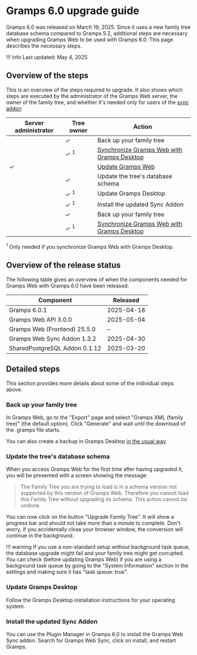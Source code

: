 # Gramps 6.0 upgrade guide

Gramps 6.0 was released on March 19, 2025. Since it uses a new family tree database schema compared to Gramps 5.2, additional steps are necessary when upgrading Gramps Web to be used with Gramps 6.0. This page describes the necessary steps.

!!! info
    Last updated: May 4, 2025


## Overview of the steps


This is an overview of the steps required to upgrade. 
It also shows which steps are executed by the administrator of the Gramps Web server, the owner of the family tree, and whether it's needed only for users of the [sync addon](../administration/sync.md)

Server administrator | Tree owner  | Action
----|----|----
&nbsp; | ✓ | Back up your family tree
&nbsp; | ✓ <sup>1</sup> |  [Synchronize Gramps Web with Gramps Desktop](../administration/sync.md)
✓ |  | [Update Gramps Web](update.md)
&nbsp; | ✓ | Update the tree's database schema
&nbsp; | ✓ <sup>1</sup> | Update Gramps Desktop
&nbsp; | ✓ <sup>1</sup> | Install the updated Sync Addon
&nbsp; | ✓ | Back up your family tree
&nbsp; | ✓ <sup>1</sup> | [Synchronize Gramps Web with Gramps Desktop](../administration/sync.md)


<sup>1</sup> Only needed if you synchronize Gramps Web with Gramps Desktop.


## Overview of the release status

The following table gives an overview of when the components needed for Gramps Web with Gramps 6.0 have been released.

Component | Released
---|---
Gramps 6.0.1 | 2025-04-18
Gramps Web API 3.0.0 | 2025-05-04
Gramps Web (Frontend) 25.5.0 | &ndash;
Gramps Web Sync Addon 1.3.2 | 2025-04-30
SharedPostgreSQL Addon 0.1.12 | 2025-03-20


## Detailed steps

This section provides more details about some of the individual steps above.

### Back up your family tree

In Gramps Web, go to the "Export" page and select "Gramps XML (family tree)" (the default option). Click "Generate" and wait until the download of the .gramps file starts.

You can also create a backup in Gramps Desktop [in the usual way](https://www.gramps-project.org/wiki/index.php/How_to_make_a_backup).

### Update the tree's database schema

When you access Gramps Web for the first time after having upgraded it, you will be presented with a screen showing the message: 

> The Family Tree you are trying to load is in a schema version not supported by this version of Gramps Web. Therefore you cannot load this Family Tree without upgrading its schema. This action cannot be undone.

You can now click on the button "Upgrade Family Tree". It will show a progress bar and should not take more than a minute to complete. Don't worry, if you accidentally close your browser window, the conversion will continue in the background.

!!! warning
    If you use a non-standard setup *without* background task queue, the database upgrade might fail and your family tree might get corrupted. You can check (before updating Gramps Web) if you are using a background task queue by going to the "System Information" section in the settings and making sure it has "task queue: true".


### Update Gramps Desktop

Follow the Gramps Desktop installation instructions for your operating system.

### Install the updated Sync Addon

You can use the Plugin Manager in Gramps 6.0 to install the Gramps Web Sync addon. Search for Gramps Web Sync, click on install, and restart Gramps.